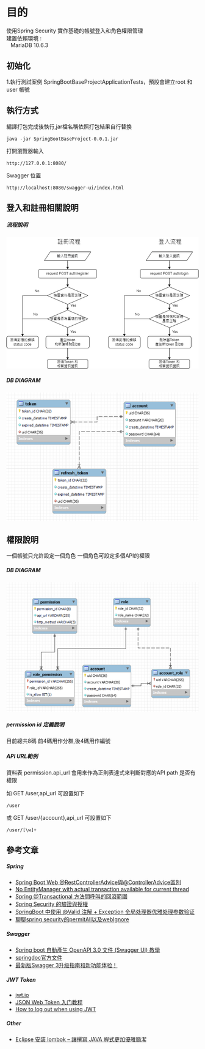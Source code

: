 # 目的
使用Spring Security 實作基礎的帳號登入和角色權限管理  
建置依賴環境 :  
&ensp; MariaDB 10.6.3

## 初始化 
1.執行測試案例 SpringBootBaseProjectApplicationTests，預設會建立root 和 user 帳號


## 執行方式

編譯打包完成後執行,jar檔名稱依照打包結果自行替換

```shell
java -jar SpringBootBaseProject-0.0.1.jar
```

打開瀏覽器輸入

```shell
http://127.0.0.1:8080/
```

Swagger 位置

```shell
http://localhost:8080/swagger-ui/index.html
```
## 登入和註冊相關說明

##### 流程說明
<img src="doc/login_register_flow_chart.png" >

##### DB DIAGRAM
<img src="doc/token_db_diagram.png" >

## 權限說明
一個帳號只允許設定一個角色
一個角色可設定多個API的權限

##### DB DIAGRAM
<img src="doc/permission_db_diagram.png" >

##### permission id 定義說明
目前總共8碼
前4碼用作分群,後4碼用作編號


##### API URL範例

資料表 permission.api_url 會用來作為正則表達式來判斷對應的API path 是否有權限

如 GET /user,api_url 可設置如下

```shell
/user
```

或 GET /user/{account},api_url 可設置如下

```shell
/user/[\w]+
```


## 參考文章
#####  Spring
* [Spring Boot Web @RestControllerAdvice與@ControllerAdvice區別](https://matthung0807.blogspot.com/2020/12/spring-boot-web-restcontrolleradvice-controlleradvice-difference.html)
* [No EntityManager with actual transaction available for current thread](https://www.cnblogs.com/sxdcgaq8080/p/8984140.html)
* [Spring @Transactional 方法間呼叫的回滾範圍](https://matthung0807.blogspot.com/2020/11/spring-transactional-methods-call-rollback-boundaries.html)
* [Spring Security 的驗證與授權](https://chikuwa-tech-study.blogspot.com/2021/06/spring-boot-security-authentication-and-authorization.html)
* [SpringBoot 中使用 @Valid 注解 + Exception 全局处理器优雅处理参数验证](http://www.mydlq.club/article/49/)
* [聊聊spring security的permitAll以及webIgnore](https://segmentfault.com/a/1190000012160850)


##### Swagger
* [Spring boot 自動產生 OpenAPI 3.0 文件 (Swagger UI) 教學](https://www.ruyut.com/2022/05/spring-boot-openapi-3-swagger-ui.html)
* [springdoc官方文件](https://springdoc.org/)
* [最新版Swagger 3升级指南和新功能体验！](https://cloud.tencent.com/developer/article/1802047)

#####  JWT Token
* [jwt.io](https://jwt.io/)
* [JSON Web Token 入门教程](http://www.ruanyifeng.com/blog/2018/07/json_web_token-tutorial.html)
* [How to log out when using JWT](https://medium.com/devgorilla/how-to-log-out-when-using-jwt-a8c7823e8a6)

#####  Other
* [Eclipse 安装 lombok – 讓撰寫 JAVA 程式更加優雅簡潔](https://polinwei.com/lombok-install-in-eclipse/)





